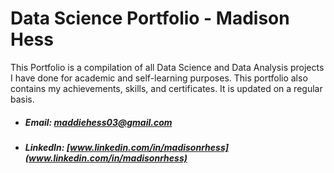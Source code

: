 # Data Science Portfolio - Madison Hess
This Portfolio is a compilation of all Data Science and Data Analysis projects I have done for academic and self-learning purposes. This portfolio also contains my achievements, skills, and certificates. It is updated on a regular basis.

* ##### Email: [maddiehess03@gmail.com](maddiehess03@gmail.com)

* ##### LinkedIn: [www.linkedin.com/in/madisonrhess](www.linkedin.com/in/madisonrhess)
